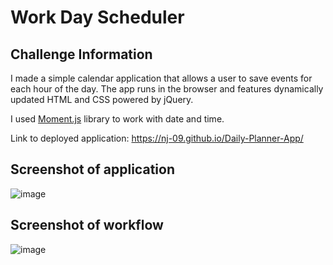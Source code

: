 # Work Day Scheduler

## Challenge Information

I made a simple calendar application that allows a user to save events for each hour of the day. The app runs in the browser and features dynamically updated HTML and CSS powered by jQuery.

I used [Moment.js](https://momentjs.com/) library to work with date and time.

 Link to deployed application: https://nj-09.github.io/Daily-Planner-App/

## Screenshot of application

![image](https://user-images.githubusercontent.com/119903128/223286915-8a4ca28b-7a0c-4f49-965a-4ad2ac5fdc86.png)

 
## Screenshot of workflow

![image](https://user-images.githubusercontent.com/119903128/223286246-ec9ae133-8a6c-484b-892d-48e9d1d233b4.png)

## 
